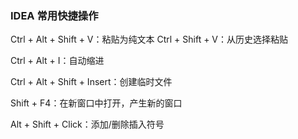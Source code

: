 ### IDEA 常用快捷操作
Ctrl + Alt + Shift + V：粘贴为纯文本
Ctrl + Shift + V：从历史选择粘贴


Ctrl + Alt + I：自动缩进

Ctrl + Alt + Shift + Insert：创建临时文件

Shift + F4：在新窗口中打开，产生新的窗口

Alt + Shift + Click：添加/删除插入符号